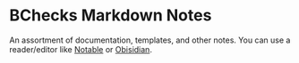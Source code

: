 # BChecks Markdown Notes
An assortment of documentation, templates, and other notes. You can use a reader/editor like [Notable](https://github.com/notable/notable-insiders/releases) or [Obisidian](https://obsidian.md/).
